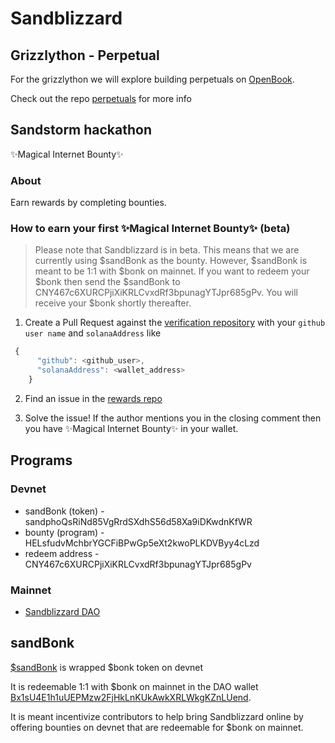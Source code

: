 # Sandblizzard

## Grizzlython - Perpetual 
 
For the grizzlython we will explore building perpetuals on [OpenBook](https://github.com/openbook-dex/program). 

Check out the repo [perpetuals](https://github.com/sandblizzard/perpetuals) for more info

## Sandstorm hackathon 

✨Magical Internet Bounty✨

### About
Earn rewards by completing bounties.

### How to earn your first ✨Magical Internet Bounty✨ (beta)
> Please note that Sandblizzard is in beta. This means that we are currently using $sandBonk as the bounty. However, $sandBonk is meant to be 1:1 with $bonk on mainnet. If you want to redeem your $bonk then send the $sandBonk to CNY467c6XURCPjiXiKRLCvxdRf3bpunagYTJpr685gPv. You will receive your $bonk shortly thereafter. 

1. Create a Pull Request against the [verification repository](https://github.com/sandblizzard/verification/blob/main/profile.list.json) with your `github user name` and `solanaAddress` like
```js
 {
      "github": <github_user>,
      "solanaAddress": <wallet_address>
    }
```

2. Find an issue in the [rewards repo](https://github.com/sandblizzard/rewards-v1/issues)

3. Solve the issue! If the author mentions you in the closing comment then you have ✨Magical Internet Bounty✨ in your wallet. 

## Programs 

### Devnet 
- sandBonk (token) - sandphoQsRiNd85VgRrdSXdhS56d58Xa9iDKwdnKfWR
- bounty (program) - HELsfudvMchbrYGCFiBPwGp5eXt2kwoPLKDVByy4cLzd
- redeem address - CNY467c6XURCPjiXiKRLCvxdRf3bpunagYTJpr685gPv

### Mainnet 
- [Sandblizzard DAO ](https://app.realms.today/dao/4A2bbAbAZ94FLqVT8Lv7CNmunwBoN9kiY47jw5o4GBH9)


## sandBonk
[$sandBonk](https://solana.fm/address/sandphoQsRiNd85VgRrdSXdhS56d58Xa9iDKwdnKfWR/metadata?cluster=devnet-solana) is wrapped $bonk token on devnet 

It is redeemable 1:1 with $bonk on mainnet in the DAO wallet [Bx1sU4E1h1uUEPMzw2FjHkLnKUkAwkXRLWkgKZnLUend](https://explorer.solana.com/address/Bx1sU4E1h1uUEPMzw2FjHkLnKUkAwkXRLWkgKZnLUend). 

It is meant incentivize contributors to help bring Sandblizzard online by offering bounties on devnet that are redeemable for $bonk on mainnet. 
